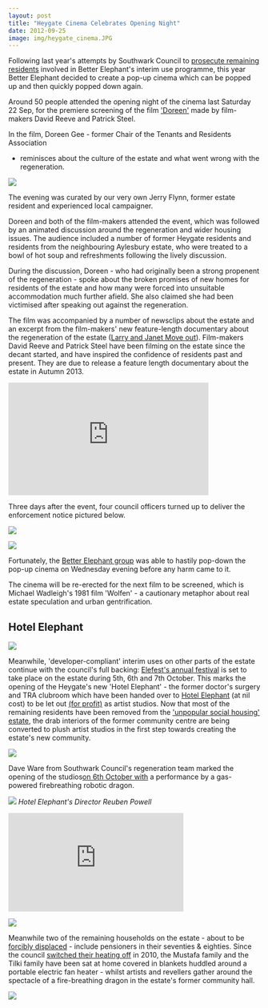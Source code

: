 ```yaml
---
layout: post
title: "Heygate Cinema Celebrates Opening Night"
date: 2012-09-25
image: img/heygate_cinema.JPG
---
```

Following last year's attempts by Southwark Council to <a 
href="https://betterelephant.github.io/images/unauthorised_activities.pdf">prosecute 
remaining residents</a> involved in Better Elephant's interim use programme, 
this year Better Elephant decided to create a pop-up cinema which can be popped 
up and then quickly popped down again.

Around 50 people attended the opening night of the cinema last Saturday 22 Sep, 
for the premiere screening of the film ['Doreen'](https://youtu.be/CnkVzJXibyI) 
made by film-makers David Reeve and Patrick Steel.


In the film, Doreen Gee - former Chair of the Tenants and Residents Association 
- reminisces about the culture of the estate and what went wrong with the 
  regeneration.

![](https://betterelephant.github.io/images/heygate_cinema2.JPG)

The evening was curated by our very own Jerry Flynn, former estate resident and 
experienced local campaigner.

Doreen and both of the film-makers attended the event, which was followed by an 
animated discussion around the regeneration and wider housing issues. The 
audience included a number of former Heygate residents and residents from the 
neighbouring Aylesbury estate, who were treated to a bowl of hot soup and 
refreshments following the lively discussion.

During the discussion, Doreen - who had originally been a strong propenent of 
the regeneration - spoke about the broken promises of new homes for residents 
of the estate and how many were forced into unsuitable accommodation much 
further afield. She also claimed she had been victimised after speaking out 
against the regeneration.

The film was accompanied by a number of newsclips about the estate and an 
excerpt from the film-makers' new feature-length documentary about the 
regeneration of the estate ([Larry and Janet Move 
out](https://larryandjanetmoveout.com)).  Film-makers David Reeve and Patrick 
Steel have been filming on the estate since the decant started, and have 
inspired the confidence of residents past and present.  They are due to release 
a feature length documentary about the estate in Autumn 2013.

<iframe width="400" height="225" 
src="https://www.youtube.com/embed/sl2rSodPHV8" frameborder="0" 
allowfullscreen></iframe>

Three days after the event, four council officers turned up to deliver the 
enforcement notice pictured below.

![](https://betterelephant.github.io/images/CinemaNotice.JPG)

![](https://alicecalcagno.files.wordpress.com/2012/09/dsc_9857-2.jpg)

Fortunately, the <a href="https://betterelephant.github.io/space">Better Elephant 
group</a> was able to hastily pop-down the pop-up cinema on Wednesday evening 
before any harm came to it.

The cinema will be re-erected for the next film to be screened, which is 
Michael Wadleigh's 1981 film 'Wolfen' - a cautionary metaphor about real estate 
speculation and urban gentrification.

## Hotel Elephant

![](https://betterelephant.github.io/images/daveware.jpg)

Meanwhile, 'developer-compliant' interim uses on other parts of the estate 
continue with the council's full backing: <a 
href="https://elefest.org/">Elefest's annual festival</a> is set to take place 
on the estate during 5th, 6th and 7th October. This marks the opening of the 
Heygate's new 'Hotel Elephant' - the former doctor's surgery and TRA clubroom 
which have been handed over to [Hotel 
Elephant](https://www.hotelelephant.co.uk/) (at nil cost) to be let out [(for 
profit)](https://www.hotelelephant.co.uk/studio-space/) as artist studios. Now 
that most of the remaining residents have been removed from the <a 
href="https://www.bbc.co.uk/news/uk-england-london-19371334">'unpopular social 
housing' estate</a>, the drab interiors of the former community centre are 
being converted to plush artist studios in the first step towards creating the 
estate's new
community.


![](https://betterelephant.github.io/images/daveware2.jpg)

Dave Ware from Southwark Council's regeneration team marked the opening of the 
studios<a href="https://www.elefest.org/event/hotel-elephant-launch/">on 6th 
October with</a> a performance by a gas-powered firebreathing robotic dragon. 

![](https://betterelephant.github.io/images/hotelelephant.jpg)
*Hotel Elephant's Director Reuben Powell*

<iframe width="350" height="197" src="https://www.youtube.com/embed/DymdD3Nq-e0" frameborder="0" allowfullscreen></iframe>

![](https://betterelephant.github.com/images/mrstilki.jpg)

Meanwhile two of the remaining households on the estate - about to be <a 
href="https://heygate.github.io/displacement.html">forcibly displaced</a> - 
include pensioners in their seventies & eighties. Since the council <a 
href="https://www.southwarknews.co.uk/00,news,19279,185,00.htm">switched their 
heating off</a> in 2010, the Mustafa family and the Tilki family have been sat 
at home covered in blankets huddled around a portable electric fan heater - 
whilst artists and revellers gather around the spectacle of a fire-breathing 
dragon in the estate's former community hall. 

![](https://heygate.github.io/img/mrsmustafa.jpg)


